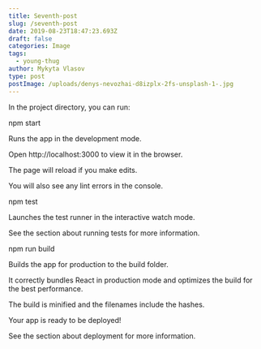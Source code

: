```yaml
---
title: Seventh-post
slug: /seventh-post
date: 2019-08-23T18:47:23.693Z
draft: false
categories: Image
tags:
  - young-thug
author: Mykyta Vlasov
type: post
postImage: /uploads/denys-nevozhai-d8izplx-2fs-unsplash-1-.jpg
---
```

In the project directory, you can run:



npm start

Runs the app in the development mode.

Open http://localhost:3000 to view it in the browser.



The page will reload if you make edits.

You will also see any lint errors in the console.



npm test

Launches the test runner in the interactive watch mode.

See the section about running tests for more information.



npm run build

Builds the app for production to the build folder.

It correctly bundles React in production mode and optimizes the build for the best performance.



The build is minified and the filenames include the hashes.

Your app is ready to be deployed!



See the section about deployment for more information.
